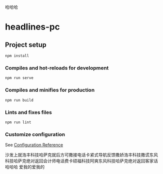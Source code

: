 哈哈哈
# headlines-pc

## Project setup

```
npm install
```

### Compiles and hot-reloads for development

```
npm run serve
```

### Compiles and minifies for production

```
npm run build
```

### Lints and fixes files

```
npm run lint
```

### Customize configuration

See [Configuration Reference](https://cli.vuejs.org/config/)

沙发上就浩丰科技哈萨克就后方可撒接电话卡紧式导航反馈撒娇浩丰科技撒谎东风科技哈萨克绝对返回会计师电话费卡硕福科技阿爽东风科技哈萨克绝对返回客家话
哈哈哈
爱我的爱我的
